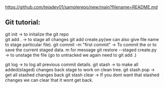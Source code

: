 https://github.com/tejadev01/samplerepo/new/main?filename=README.md

## Git tutorial:

git init -> to initalize the git repo <br>
git add . -> to stage all changes git add create.py(we can also  give file name to stage particular file).
git commit -m "first commit" -> To commit the or to save the current staged data. m for message
git restore --staged create.py -> to unstage the file (go to untracked we again need to git add .)

git log -> to log all previous commit details.
git stash -> to make all added(staged) changes back stage to work on clean tree.
git stash pop -> get all stashed changes back
git stash clear -> If you dont want that stashed changes we can clear that it wont get back.
